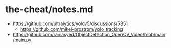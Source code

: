 # the-cheat/notes.md

- https://github.com/ultralytics/yolov5/discussions/5351
  - https://github.com/mikel-brostrom/yolo_tracking
- https://github.com/raniasyed/ObjectDetection_OpenCV_Video/blob/main/main.py